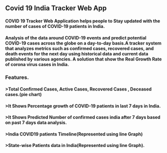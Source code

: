 ## Covid 19 India Tracker Web App
#### COVID 19 Tracker Web Application helps people to Stay updated with the number of cases of COVID-19 patients in India.
#### Analysis of the data around COVID-19 events and predict potential COVID-19 cases across the globe on a day-to-day basis.A tracker system that analyzes metrics such as confirmed cases, recovered cases, and death events for the next day using historical data and current data published by various agencies. A solution that show the Real Growth Rate of corona virus cases in India.

### Features.
#### >Total Confirmed Cases, Active Cases, Recovered Cases , Deceased cases.(pie chart)
#### >It Shows Percentage growth of COVID-19 patients in last 7 days in India.
#### >It Shows Predicted Number of confirmed cases india after 7 days based on past 7 days data analysis.
#### >India COVID19 patients Timeline(Represented using line  Graph)
#### >State-wise Patients  data in India(Represented using line  Graph).
